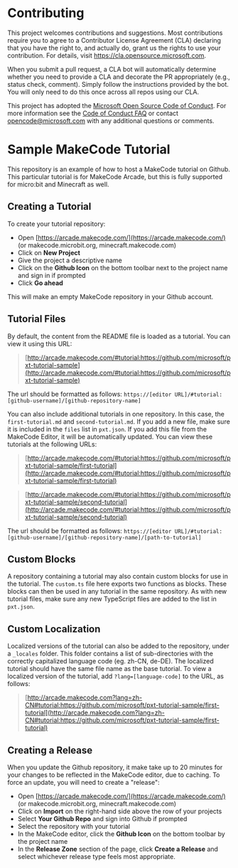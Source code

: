 # Contributing

This project welcomes contributions and suggestions.  Most contributions require you to agree to a
Contributor License Agreement (CLA) declaring that you have the right to, and actually do, grant us
the rights to use your contribution. For details, visit https://cla.opensource.microsoft.com.

When you submit a pull request, a CLA bot will automatically determine whether you need to provide
a CLA and decorate the PR appropriately (e.g., status check, comment). Simply follow the instructions
provided by the bot. You will only need to do this once across all repos using our CLA.

This project has adopted the [Microsoft Open Source Code of Conduct](https://opensource.microsoft.com/codeofconduct/).
For more information see the [Code of Conduct FAQ](https://opensource.microsoft.com/codeofconduct/faq/) or
contact [opencode@microsoft.com](mailto:opencode@microsoft.com) with any additional questions or comments.

# Sample MakeCode Tutorial

This repository is an example of how to host a MakeCode tutorial on Github. This particular tutorial is for MakeCode Arcade, but this is fully supported for micro:bit and Minecraft as well.

## Creating a Tutorial

To create your tutorial repository:

* Open [https://arcade.makecode.com/](https://arcade.makecode.com/) (or makecode.microbit.org, minecraft.makecode.com)
* Click on **New Project**
* Give the project a descriptive name
* Click on the **Github Icon** on the bottom toolbar next to the project name and sign in if prompted
* Click **Go ahead**

This will make an empty MakeCode repository in your Github account.

## Tutorial Files

By default, the content from the README file is loaded as a tutorial. You can view it using this URL:

> [http://arcade.makecode.com/#tutorial:https://github.com/microsoft/pxt-tutorial-sample](http://arcade.makecode.com/#tutorial:https://github.com/microsoft/pxt-tutorial-sample)

The url should be formatted as follows: `https://[editor URL]/#tutorial:[github-username]/[github-repository-name]`

You can also include additional tutorials in one repository. In this case, the `first-tutorial.md` and `second-tutorial.md`. If you add a new file, make sure it is included in the `files` list in `pxt.json`. If you add this file from the MakeCode Editor, it will be automatically updated. You can view these tutorials at the following URLs:

> [http://arcade.makecode.com/#tutorial:https://github.com/microsoft/pxt-tutorial-sample/first-tutorial](http://arcade.makecode.com/#tutorial:https://github.com/microsoft/pxt-tutorial-sample/first-tutorial)

> [http://arcade.makecode.com/#tutorial:https://github.com/microsoft/pxt-tutorial-sample/second-tutorial](http://arcade.makecode.com/#tutorial:https://github.com/microsoft/pxt-tutorial-sample/second-tutorial)

The url should be formatted as follows: `https://[editor URL]/#tutorial:[github-username]/[github-repository-name]/[path-to-tutorial]`

## Custom Blocks

A repository containing a tutorial may also contain custom blocks for use in the tutorial. The `custom.ts` file here exports two functions as blocks. These blocks can then be used in any tutorial in the same repository. As with new tutorial files, make sure any new TypeScript files are added to the list in `pxt.json`.

## Custom Localization

Localized versions of the tutorial can also be added to the repository, under a `_locales` folder. This folder contains a list of sub-directories with the correctly capitalized language code (eg. zh-CN, de-DE). The localized tutorial should have the same file name as the base tutorial. To view a localized version of the tutorial, add `?lang=[language-code]` to the URL, as follows:

> [http://arcade.makecode.com?lang=zh-CN#tutorial:https://github.com/microsoft/pxt-tutorial-sample/first-tutorial](http://arcade.makecode.com?lang=zh-CN#tutorial:https://github.com/microsoft/pxt-tutorial-sample/first-tutorial)

## Creating a Release

When you update the Github repository, it make take up to 20 minutes for your changes to be reflected in the MakeCode editor, due to caching. To force an update, you will need to create a "release":

* Open [https://arcade.makecode.com/](https://arcade.makecode.com/) (or makecode.microbit.org, minecraft.makecode.com)
* Click on **Import** on the right-hand side above the row of your projects
* Select **Your Github Repo** and sign into Github if prompted
* Select the repository with your tutorial
* In the MakeCode editor, click the **Github Icon** on the bottom toolbar by the project name
* In the **Release Zone** section of the page, click **Create a Release** and select whichever release type feels most appropriate.
